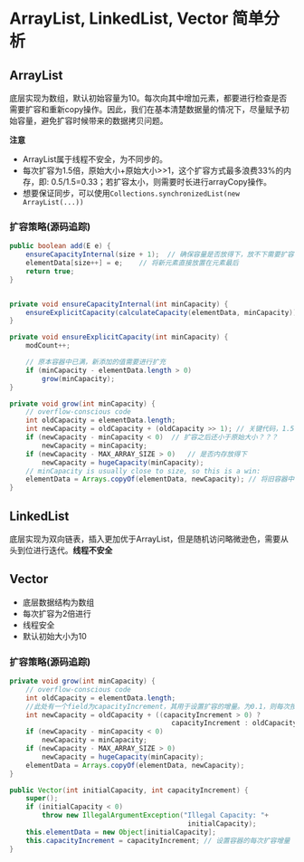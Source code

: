 # ArrayList, LinkedList, Vector 简单分析

## ArrayList

底层实现为数组，默认初始容量为10。每次向其中增加元素，都要进行检查是否需要扩容和重新copy操作。因此，我们在基本清楚数据量的情况下，尽量赋予初始容量，避免扩容时候带来的数据拷贝问题。

**注意** 

- ArrayList属于线程不安全，为不同步的。
- 每次扩容为1.5倍，原始大小+原始大小>>1，这个扩容方式最多浪费33%的内存，即: 0.5/1.5=0.33；若扩容太小，则需要时长进行arrayCopy操作。
- 想要保证同步，可以使用```Collections.synchronizedList(new ArrayList(...))```

### 扩容策略(源码追踪)
```java
public boolean add(E e) {
    ensureCapacityInternal(size + 1);  // 确保容量是否放得下，放不下需要扩容
    elementData[size++] = e;    // 将新元素直接放置在元素最后
    return true;
}


private void ensureCapacityInternal(int minCapacity) {
    ensureExplicitCapacity(calculateCapacity(elementData, minCapacity)); // 默认calculateCapacity计算出来的值为10，如果为第一次添加元素。否则为minCapacity的大小
}

private void ensureExplicitCapacity(int minCapacity) {
    modCount++;

    // 原本容器中已满，新添加的值需要进行扩充
    if (minCapacity - elementData.length > 0)
        grow(minCapacity);
}

private void grow(int minCapacity) {
    // overflow-conscious code
    int oldCapacity = elementData.length;
    int newCapacity = oldCapacity + (oldCapacity >> 1); // 关键代码，1.5倍扩容，计算得到新的大小
    if (newCapacity - minCapacity < 0)  // 扩容之后还小于原始大小？？？
        newCapacity = minCapacity;
    if (newCapacity - MAX_ARRAY_SIZE > 0)   // 是否内存放得下
        newCapacity = hugeCapacity(minCapacity);
    // minCapacity is usually close to size, so this is a win:
    elementData = Arrays.copyOf(elementData, newCapacity); // 将旧容器中的元素拷贝到新的容器中
}

```


## LinkedList

底层实现为双向链表，插入更加优于ArrayList，但是随机访问略微逊色，需要从头到位进行迭代。**线程不安全**

## Vector

- 底层数据结构为数组
- 每次扩容为2倍进行
- 线程安全
- 默认初始大小为10

### 扩容策略(源码追踪)

```java
private void grow(int minCapacity) {
    // overflow-conscious code
    int oldCapacity = elementData.length;
    //此处有一个field为capacityIncrement，其用于设置扩容的增量。为0.1，则每次按照1.1进行递增扩容；构建vector时便可以预设
    int newCapacity = oldCapacity + ((capacityIncrement > 0) ?
                                        capacityIncrement : oldCapacity); 
    if (newCapacity - minCapacity < 0)
        newCapacity = minCapacity;
    if (newCapacity - MAX_ARRAY_SIZE > 0)
        newCapacity = hugeCapacity(minCapacity);
    elementData = Arrays.copyOf(elementData, newCapacity);
}

public Vector(int initialCapacity, int capacityIncrement) {
    super();
    if (initialCapacity < 0)
        throw new IllegalArgumentException("Illegal Capacity: "+
                                            initialCapacity);
    this.elementData = new Object[initialCapacity];
    this.capacityIncrement = capacityIncrement; // 设置容器的每次扩容增量
}
```